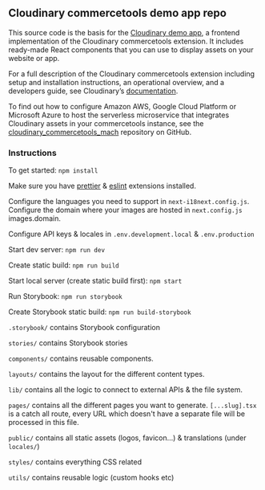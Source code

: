 ## Cloudinary commercetools demo app repo

This source code is the basis for the [Cloudinary demo app](https://cloudinary-commercetools-demo.netlify.app), a frontend implementation of the Cloudinary commercetools extension. It includes ready-made React components that you can use to display assets on your website or app.

For a full description of the Cloudinary commercetools extension including setup and installation instructions, an operational overview, and a developers guide, see Cloudinary’s [documentation](https://cloudinary.com/documentation/commercetools_integration#the_cloudinary_demo_app).

To find out how to configure Amazon AWS, Google Cloud Platform or Microsoft Azure to host the serverless microservice that integrates Cloudinary assets in your commercetools instance, see the [cloudinary_commercetools_mach](https://github.com/cloudinary/cloudinary_commercetools_mach/tree/main) repository on GitHub.

### Instructions

To get started: `npm install`

Make sure you have
[prettier](https://marketplace.visualstudio.com/items?itemName=esbenp.prettier-vscode)
&
[eslint](https://marketplace.visualstudio.com/items?itemName=dbaeumer.vscode-eslint)
extensions installed.

Configure the languages you need to support in `next-i18next.config.js`.
Configure the domain where your images are hosted in `next.config.js`
images.domain.

Configure API keys & locales in `.env.development.local` & `.env.production`

Start dev server: `npm run dev`

Create static build: `npm run build`

Start local server (create static build first): `npm start`

Run Storybook: `npm run storybook`

Create Storybook static build: `npm run build-storybook`

`.storybook/` contains Storybook configuration

`stories/` contains Storybook stories

`components/` contains reusable components.

`layouts/` contains the layout for the different content types.

`lib/` contains all the logic to connect to external APIs & the file system.

`pages/` contains all the different pages you want to generate. `[...slug].tsx`
is a catch all route, every URL which doesn't have a separate file will be
processed in this file.

`public/` contains all static assets (logos, favicon...) & translations (under
`locales/`)

`styles/` contains everything CSS related

`utils/` contains reusable logic (custom hooks etc)

